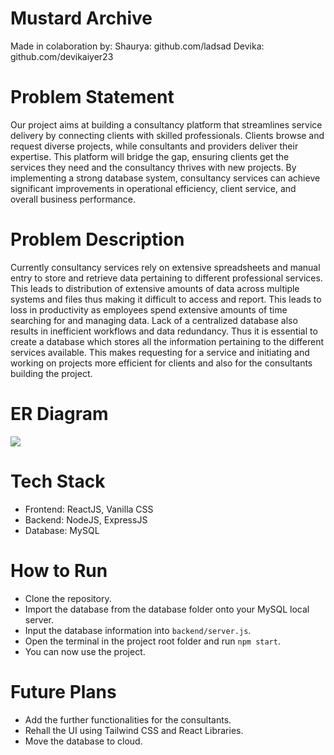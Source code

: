 # Mustard Archive
Made in colaboration by:
Shaurya: github.com/ladsad
Devika: github.com/devikaiyer23

# Problem Statement
Our project aims at building a consultancy platform that streamlines service delivery by connecting clients with skilled professionals. Clients browse and request diverse projects, while consultants and providers deliver their expertise. This platform will bridge the gap, ensuring clients get the services they need and the consultancy thrives with new projects. By implementing a strong database system, consultancy services can achieve significant improvements in operational efficiency, client service, and overall business performance.

# Problem Description
Currently consultancy services rely on extensive spreadsheets and manual entry to store and retrieve data pertaining to different professional services. This leads to distribution of extensive amounts of data across multiple systems and files thus making it difficult to access and report. This leads to loss in productivity as employees spend extensive amounts of time searching for and managing data. Lack of a centralized database also results in inefficient workflows and data redundancy. Thus it is essential to create a database which stores all the information pertaining to the different services available. This makes requesting for a service and initiating and working on projects more efficient for clients and also for the consultants building the project.

# ER Diagram
<img src="https://i.imgur.com/OaxM1Vp.png"/>

# Tech Stack
 - Frontend: ReactJS, Vanilla CSS
 - Backend: NodeJS, ExpressJS
 - Database: MySQL

# How to Run
 - Clone the repository.
 - Import the database from the database folder onto your MySQL local server.
 - Input the database information into ```backend/server.js```.
 - Open the terminal in the project root folder and run ```npm start```.
 - You can now use the project.

# Future Plans
 - Add the further functionalities for the consultants.
 - Rehall the UI using Tailwind CSS and React Libraries.
 - Move the database to cloud.
